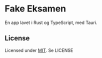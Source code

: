 # Fake Eksamen

En app lavet i Rust og TypeScript, med Tauri.

## License

Licensed under [MIT](https://mit-license.org/).
Se LICENSE
